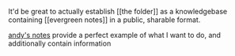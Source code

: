 It'd be great to actually establish [[the folder]] as a knowledgebase containing [[evergreen notes]] in a public, sharable format.

[andy's notes](https://notes.andymatuschak.org/z2ZAGQBHuJ2u9WrtAQHAEHcCZTtqpsGkAsrD1?stackedNotes=z6UDDkom8Aifg6mLdjT1sPtbMBweCmpyTwmJT&stackedNotes=z4eXdSMJFv2qVGXSUEKH4vdcHBrLHcFY1ZGfC&stackedNotes=z6UZP7P4sRNgRKSvNj7tMV5uW6dDhwwbdZCy9) provide a perfect example of what I want to do, and additionally contain information 